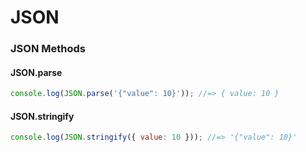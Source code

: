 # JSON

### JSON Methods

#### JSON.parse

```js
console.log(JSON.parse('{"value": 10}')); //=> { value: 10 }
```

#### JSON.stringify

```js
console.log(JSON.stringify({ value: 10 })); //=> '{"value": 10}'
```
